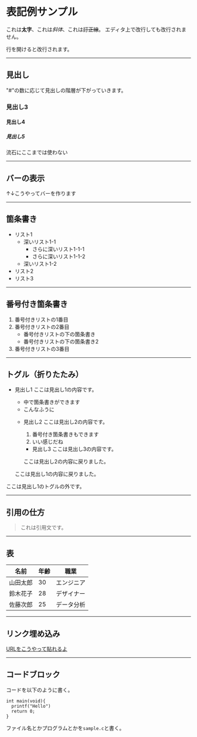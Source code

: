 # 表記例サンプル

これは**太字**、これは*斜体*、これは~~訂正線~~。
エディタ上で改行しても改行されません。

行を開けると改行されます。

---
## 見出し
"#"の数に応じて見出しの階層が下がっていきます。
### 見出し3
#### 見出し4
##### 見出し5
流石にここまでは使わない

---

## バーの表示
↑↓こうやってバーを作ります

---

## 箇条書き
- リスト1
  - 深いリスト1-1
    - さらに深いリスト1-1-1
    - さらに深いリスト1-1-2
  - 深いリスト1-2
- リスト2
- リスト3

---

## 番号付き箇条書き

1. 番号付きリストの1番目
2. 番号付きリストの2番目
   - 番号付きリストの下の箇条書き
   - 番号付きリストの下の箇条書き2
3. 番号付きリストの3番目

---

## トグル（折りたたみ）

+ 見出し1
  ここは見出し1の内容です。
  - 中で箇条書きができます
  - こんなふうに

  + 見出し2
    ここは見出し2の内容です。
    1. 番号付き箇条書きもできます
    2. いい感じだね

    + 見出し3
      ここは見出し3の内容です。

    ここは見出し2の内容に戻りました。

  ここは見出し1の内容に戻りました。

ここは見出し1のトグルの外です。

---

## 引用の仕方
> これは引用文です。

---

## 表

| 名前     | 年齢 | 職業       |
| -------- | ---- | ---------- |
| 山田太郎 | 30   | エンジニア |
| 鈴木花子 | 28   | デザイナー |
| 佐藤次郎 | 25   | データ分析 |

---

## リンク埋め込み
[URLをこうやって貼れるよ](https://www.google.com/)

---

## コードブロック
コードを以下のように書く。

```
int main(void){
  printf("Hello")
  return 0;
}
```

ファイル名とかプログラムとかを`sample.c`と書く。